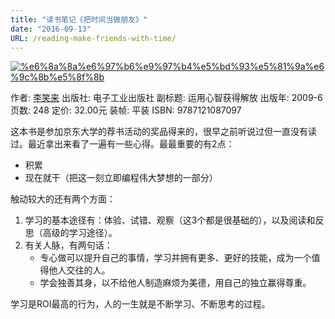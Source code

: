 ```yaml
---
title: "读书笔记《把时间当做朋友》"
date: "2016-09-13"
URL: /reading-make-friends-with-time/
---
```


[![%e6%8a%8a%e6%97%b6%e9%97%b4%e5%bd%93%e5%81%9a%e6%9c%8b%e5%8f%8b](/wp-content/uploads/2016/09/把时间当做朋友.jpg)](http://bobjiang.com/reading-make-friends-with-time/%e6%8a%8a%e6%97%b6%e9%97%b4%e5%bd%93%e5%81%9a%e6%9c%8b%e5%8f%8b/#main)

作者: [李笑来](https://book.douban.com/search/%E6%9D%8E%E7%AC%91%E6%9D%A5) 出版社: 电子工业出版社 副标题: 运用心智获得解放 出版年: 2009-6 页数: 248 定价: 32.00元 装帧: 平装 ISBN: 9787121087097

这本书是参加京东大学的荐书活动的奖品得来的，很早之前听说过但一直没有读过。最近拿出来看了一遍有一些心得。最最重要的有2点：

- 积累
- 现在就干（把这一刻立即编程伟大梦想的一部分）

触动较大的还有两个方面：

1. 学习的基本途径有：体验、试错、观察（这3个都是很基础的），以及阅读和反思（高级的学习途径）。
2. 有关人脉，有两句话：
    - 专心做可以提升自己的事情，学习并拥有更多、更好的技能，成为一个值得他人交往的人。
    - 学会独善其身，以不给他人制造麻烦为美德，用自己的独立赢得尊重。

学习是ROI最高的行为，人的一生就是不断学习、不断思考的过程。
